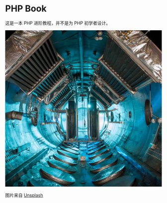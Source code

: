# PHP Book

这是一本 PHP 进阶教程，并不是为 PHP 初学者设计。

![](/assets/cix5tlq_fgm-nasa.jpg)

图片来自 [Unsplash](https://unsplash.com/)